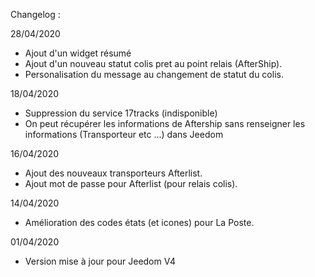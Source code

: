 Changelog : 

28/04/2020
- Ajout d'un widget résumé
- Ajout d'un nouveau statut colis pret au point relais (AfterShip).
- Personalisation du message au changement de statut du colis.

18/04/2020
- Suppression du service 17tracks (indisponible)
- On peut récupérer les informations de Aftership sans renseigner les informations (Transporteur etc ...) dans Jeedom

16/04/2020
- Ajout des nouveaux transporteurs Afterlist. 
- Ajout mot de passe pour Afterlist (pour relais colis). 

14/04/2020
- Amélioration des codes états (et icones) pour La Poste.

 01/04/2020
- Version mise à jour pour Jeedom V4
